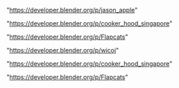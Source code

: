 "https://developer.blender.org/p/jason_apple"

"https://developer.blender.org/p/cooker_hood_singapore"

"https://developer.blender.org/p/Flapcats"

"https://developer.blender.org/p/wicoj"

 
"https://developer.blender.org/p/cooker_hood_singapore"


"https://developer.blender.org/p/Flapcats"


 
